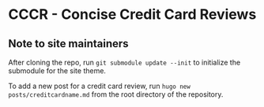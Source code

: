 # CCCR - Concise Credit Card Reviews

## Note to site maintainers

After cloning the repo, run `git submodule update --init` to initialize the submodule for the site theme.

To add a new post for a credit card review, run `hugo new posts/creditcardname.md` from the root directory of the repository.

